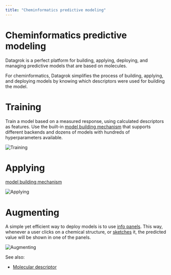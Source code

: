 ```yaml
---
title: "Cheminformatics predictive modeling"
---
```

<!-- SUBTITLE: -->

# Cheminformatics predictive modeling

Datagrok is a perfect platform for building, applying, deploying, and managing predictive models that are based on
molecules.

For cheminformatics, Datagrok simplifies the process of building, applying, and deploying models by knowing which
descriptors were used for building the model.

# Training

Train a model based on a measured response, using calculated descriptors as features. Use the
built-in [model building mechanism](../../learn/predictive-modeling.md) that supports different backends and dozens of
models with hundreds of hyperparameters available.

![Training](../../uploads/gifs/chem-train-model.gif "Training")

# Applying

[model building mechanism](../../learn/predictive-modeling.md#apply-model)

![Applying](../../uploads/gifs/chem-apply-model.gif "Applying")

# Augmenting

A simple yet efficient way to deploy models is to use [info panels](../../discover/info-panels.md). This way, whenever a
user clicks on a chemical structure, or [sketches](sketcher.md) it, the predicted value will be shown in one of the
panels.

![Augmenting](../../uploads/gifs/chem-model-augment.gif "Augmenting")

See also:

* [Molecular descriptor](https://en.wikipedia.org/wiki/Molecular_descriptor)
